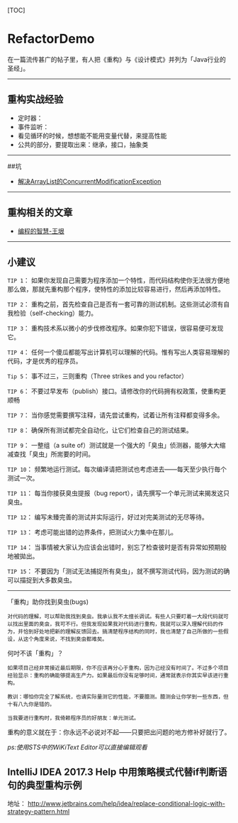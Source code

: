 [TOC]

# RefactorDemo

在一篇流传甚广的帖子里，有人把《重构》与《设计模式》并列为「Java行业的圣经」。

----------

## 重构实战经验

- 定时器：
- 事件监听：
- 看见循环的时候，想想能不能用变量代替，来提高性能
- 公共的部分，要提取出来：继承，接口，抽象类


--------------


##坑

- [解决ArrayList的ConcurrentModificationException](http://arron-li.iteye.com/blog/645008)

---------------------

## 重构相关的文章

- [编程的智慧-王垠](http://www.yinwang.org/blog-cn/2015/11/21/programming-philosophy/)

---------
## 小建议

`TIP 1`：
如果你发现自己需要为程序添加一个特性，而代码结构使你无法很方便地那么做，那就先重构那个程序，使特性的添加比较容易进行，然后再添加特性。

`TIP 2`：
重构之前，首先检查自己是否有一套可靠的测试机制。这些测试必须有自我检验（self-checking）能力。

`TIP 3`：
重构技术系以微小的步伐修改程序。如果你犯下错误，很容易便可发现它。

`TIP 4`：
任何一个傻瓜都能写出计算机可以理解的代码。惟有写出人类容易理解的代码，才是优秀的程序员。

`Tip 5`：
事不过三，三则重构（Three strikes and you refactor）

`TIP 6`：
不要过早发布（publish）接口。请修改你的代码拥有权政策，使重构更顺畅

`TIP 7`：
当你感觉需要撰写注释，请先尝试重构，试着让所有注释都变得多余。 

`TIP 8`：
确保所有测试都完全自动化，让它们检查自己的测试结果。

`TIP 9`：
一整组（a suite of）测试就是一个强大的「臭虫」侦测器，能够大大缩减查找「臭虫」所耑要的时间。

`TIP 10`：
频繁地运行测试。每次编译请把测试也考虑进去——每天至少执行毎个测试一次。

`TIP 11`：
每当你接获臭虫提报（bug report），请先撰写一个单元测试来揭发这只臭虫。

`TIP 12`：
编写未臻完善的测试并实际运行，好过对完美测试的无尽等待。

`TIP 13`：
考虑可能出错的边界条件，把测试火力集中在那儿。

`TIP 14`： 
当事情被大家认为应该会出错时，别忘了检查彼时是否有异常如预期般地被拋出。


`TIP 15`：
不要因为「测试无法捕捉所有臭虫」，就不撰写测试代码，因为测试的确可以描捉到大多数臭虫。









--------

「重构」助你找到臭虫(bugs) 


```
对代码的理解，可以帮助我找到臭虫。我承认我不太擅长调试。有些人只要盯着一大段代码就可以找出里面的臭虫，我可不行。但我发现如果我对代码进行重构，我就可以深入理解代码的作为，并恰到好处地把新的理解反馈回去。搞清楚程序结构的同时，我也清楚了自己所做的一些假设，从这个角度来说，不找到臭虫都难矣。
```


何吋不该「重构」？



```
如果项目己经非常接近最后期限，你不应该再分心于重构，因为己经没有时间了。不过多个项目经验显示：重构的确能够提高生产力。如果最后你没有足够时间，通常就表示你其实早该进行重构。

教训：哪怕你完全了解系统，也请实际量测它的性能，不要臆测。臆测会让你学到一些东西，但十有八九你是错的。
```


```
当我要进行重构时，我倚赖程序员的好朋友：单元测试。
```



重构的意义就在于：你永远不必说对不起——只要把出问题的地方修补好就行了。



_ps:使用STS中的WiKiText Editor可以直接编辑观看_



## IntelliJ IDEA 2017.3 Help 中用策略模式代替if判断语句的典型重构示例

地址： http://www.jetbrains.com/help/idea/replace-conditional-logic-with-strategy-pattern.html







